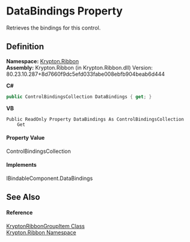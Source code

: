 # DataBindings Property


Retrieves the bindings for this control.



## Definition
**Namespace:** <a href="1e9bc734-cff9-e9b8-f013-94cdac669794.md">Krypton.Ribbon</a>  
**Assembly:** Krypton.Ribbon (in Krypton.Ribbon.dll) Version: 80.23.10.287+8d7660f9dc5efd033fabe008ebfb904beab6d444

**C#**
``` C#
public ControlBindingsCollection DataBindings { get; }
```
**VB**
``` VB
Public ReadOnly Property DataBindings As ControlBindingsCollection
	Get
```



#### Property Value
ControlBindingsCollection

#### Implements
IBindableComponent.DataBindings  


## See Also


#### Reference
<a href="42b4e823-3d0e-29bf-ca83-927a7a58295d.md">KryptonRibbonGroupItem Class</a>  
<a href="1e9bc734-cff9-e9b8-f013-94cdac669794.md">Krypton.Ribbon Namespace</a>  
